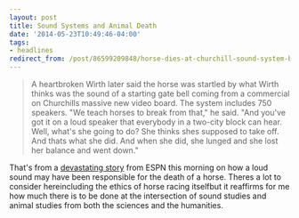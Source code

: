```yaml
---
layout: post 
title: Sound Systems and Animal Death
date: '2014-05-23T10:49:46-04:00' 
tags: 
- headlines 
redirect_from: /post/86599209848/horse-dies-at-churchill-sound-system-blamed/
--- 
```


> A heartbroken Wirth later said the horse was startled by what Wirth thinks was the sound of a starting gate bell coming from a commercial on Churchills massive new video board. The system includes 750 speakers. "We teach horses to break from that," he said. "And you've got it on a loud speaker that everybody in a two-city block can hear. Well, what's she going to do? She thinks shes supposed to take off. And thats what she did. And when she did, she lunged and she lost her balance and went down."

That's from a [devastating story](http://espn.go.com/horse-racing/story/_/id/10971859ever-tell-lynda-dies-freak-fall-churchill-downs) from ESPN this morning on how a loud sound may have been responsible for the death of a horse. Theres a lot to consider hereincluding the ethics of horse racing itselfbut it reaffirms for me how much there is to be done at the intersection of sound studies and animal studies from both the sciences and the humanities.
